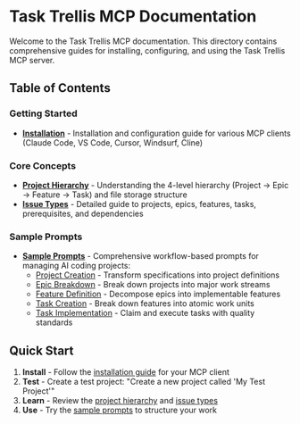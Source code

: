 # Task Trellis MCP Documentation

Welcome to the Task Trellis MCP documentation. This directory contains comprehensive guides for installing, configuring, and using the Task Trellis MCP server.

## Table of Contents

### Getting Started

- **[Installation](installation.md)** - Installation and configuration guide for various MCP clients (Claude Code, VS Code, Cursor, Windsurf, Cline)

### Core Concepts

- **[Project Hierarchy](project-hierarchy.md)** - Understanding the 4-level hierarchy (Project -> Epic -> Feature -> Task) and file storage structure
- **[Issue Types](issues.md)** - Detailed guide to projects, epics, features, tasks, prerequisites, and dependencies

### Sample Prompts

- **[Sample Prompts](sample_prompts/)** - Comprehensive workflow-based prompts for managing AI coding projects:
  - [Project Creation](sample_prompts/create-project-trellis.md) - Transform specifications into project definitions
  - [Epic Breakdown](sample_prompts/create-epics-trellis.md) - Break down projects into major work streams
  - [Feature Definition](sample_prompts/create-features-trellis.md) - Decompose epics into implementable features
  - [Task Creation](sample_prompts/create-tasks-trellis.md) - Break down features into atomic work units
  - [Task Implementation](sample_prompts/implement-task-trellis.md) - Claim and execute tasks with quality standards

## Quick Start

1. **Install** - Follow the [installation guide](installation.md) for your MCP client
2. **Test** - Create a test project: "Create a new project called 'My Test Project'"
3. **Learn** - Review the [project hierarchy](project-hierarchy.md) and [issue types](issues.md)
4. **Use** - Try the [sample prompts](sample_prompts/) to structure your work
